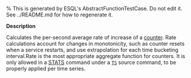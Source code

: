 % This is generated by ESQL's AbstractFunctionTestCase. Do not edit it. See ../README.md for how to regenerate it.

**Description**

Calculates the per-second average rate of increase of a [counter](docs-content://manage-data/data-store/data-streams/time-series-data-stream-tsds.md#time-series-metric). Rate calculations account for changes in monotonicity, such as counter resets when a service restarts, and use extrapolation for each time bucketing interval.Rate is the most appropriate aggregate function for counters. It is only allowed in a [STATS](/reference/query-languages/esql/commands/stats-by.md) command under a [`TS`](/reference/query-languages/esql/commands/ts.md) source command, to be properly applied per time series.


